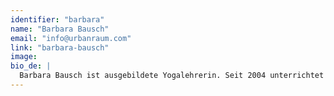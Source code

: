 ```yaml
---
identifier: "barbara"
name: "Barbara Bausch"
email: "info@urbanraum.com"
link: "barbara-bausch"
image: 
bio_de: |
  Barbara Bausch ist ausgebildete Yogalehrerin. Seit 2004 unterrichtet sie außerdem Tanz für Kinder und Erwachsene, weswegen in ihren Kinderyoga-Stunden immer auch Elemente aus dem Tanz und der Bewegungserfahrung einfließen. Barbara arbeitet überdies als Literaturwissenschaftlerin im Bereich Text und Kommunikation.
---
```

